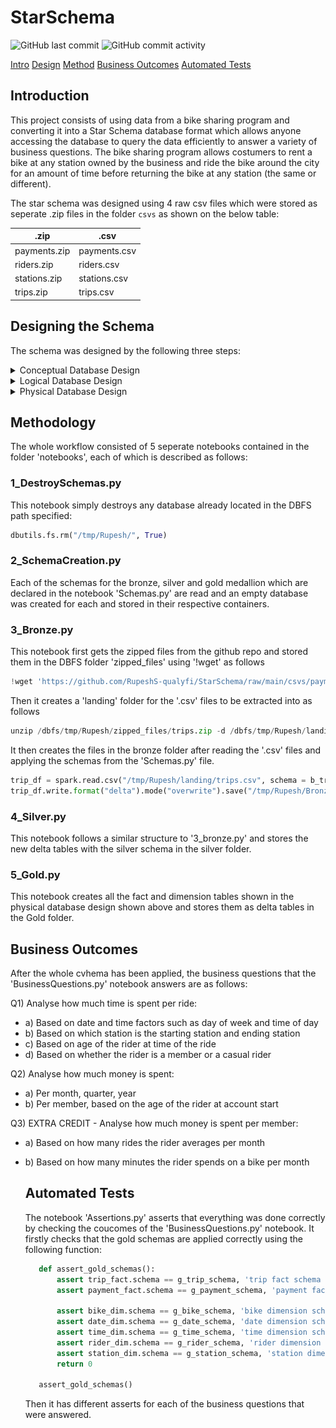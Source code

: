# StarSchema

![GitHub last commit](https://img.shields.io/github/last-commit/RupeshS-qualyfi/StarSchema)
![GitHub commit activity](https://img.shields.io/github/commit-activity/w/RupeshS-qualyfi/StarSchema)

[Intro](#introduction)
[Design](#designing-the-schema)
[Method](#methododology)
[Business Outcomes](#business-outcomes)
[Automated Tests](#automated-tests)



## Introduction

This project consists of using data from a bike sharing program and converting it into a Star Schema database format which allows anyone accessing the database to query the data efficiently to answer a variety of business questions. The bike sharing program allows costumers to rent a bike at any station owned by the business and ride the bike around the city for an amount of time before returning the bike at any station (the same or different).

The star schema was designed using 4 raw csv files which were stored as seperate .zip files in the folder `csvs` as shown on the below table:

.zip          | .csv
------------- | -------------
payments.zip  | payments.csv
riders.zip    | riders.csv
stations.zip  | stations.csv
trips.zip     | trips.csv


## Designing the Schema
The schema was designed by the following three steps: 

   <details>
   <summary>Conceptual Database Design</summary>

   ><p align="center">
   ><img src="https://raw.githubusercontent.com/RupeshS-qualyfi/StarSchema/main/pictures/ConceptualDatabaseDesign.png"
   >  alt="Size Limit comment in pull request about bundle size changes"
   >  width="960" height="540">
   ></p>
   >
   
   </details>

   <details>
   <summary>Logical Database Design</summary>

   ><p align="center">
   ><img src="https://raw.githubusercontent.com/RupeshS-qualyfi/StarSchema/main/pictures/LogicalDatabaseDesign.png"
   >  alt="Size Limit comment in pull request about bundle size changes"
   >  width="960" height="540"
   ></p>
   >
   
   </details>
  
   <details>
   <summary>Physical Database Design</summary>

   ><p align="center">
   ><img src="https://raw.githubusercontent.com/RupeshS-qualyfi/StarSchema/main/pictures/PhysicalDatabaseDesign.png"
   >  alt="Size Limit comment in pull request about bundle size changes"
   >  width="960" height="540"
   ></p>
   >
   
   </details>
   
   ## Methodology
   
   The whole workflow consisted of 5 seperate notebooks contained in the folder 'notebooks', each of which is described as follows:
   
   ### 1_DestroySchemas.py
   
   This notebook simply destroys any database already located in the DBFS path specified:
   ```python
   dbutils.fs.rm("/tmp/Rupesh/", True)
   ```
   
   ### 2_SchemaCreation.py
   
   Each of the schemas for the bronze, silver and gold medallion which are declared in the notebook 'Schemas.py' are read and an empty database was created for each and stored in their respective containers. 
   
   ### 3_Bronze.py
   
   This notebook first gets the zipped files from the github repo and stored them in the DBFS folder 'zipped_files' using '!wget' as follows
   
   ```python
   !wget 'https://github.com/RupeshS-qualyfi/StarSchema/raw/main/csvs/payments.zip' -P '/dbfs/tmp/Rupesh/zipped_files'
   ```
   
   Then it creates a 'landing' folder for the '.csv' files to be extracted into as follows
   
   ```python
   unzip /dbfs/tmp/Rupesh/zipped_files/trips.zip -d /dbfs/tmp/Rupesh/landing
   ```
   
   It then creates the files in the bronze folder after reading the '.csv' files and applying the schemas from the 'Schemas.py' file. 
   
   ```python
   trip_df = spark.read.csv("/tmp/Rupesh/landing/trips.csv", schema = b_trip_schema)
   trip_df.write.format("delta").mode("overwrite").save("/tmp/Rupesh/Bronze/trip")
   ```
   
   ### 4_Silver.py
   
   This notebook follows a similar structure to '3_bronze.py' and stores the new delta tables with the silver schema in the silver folder.
   
   ### 5_Gold.py
   
   This notebook creates all the fact and dimension tables shown in the physical database design shown above and stores them as delta tables in the Gold folder. 
   
   ## Business Outcomes
   
   After the whole cvhema has been applied, the business questions that the 'BusinessQuestions.py' notebook answers are as follows: 
   
   Q1) Analyse how much time is spent per ride:
* a) Based on date and time factors such as day of week and time of day
* b) Based on which station is the starting station and ending station
* c) Based on age of the rider at time of the ride
* d) Based on whether the rider is a member or a casual rider

Q2) Analyse how much money is spent:
* a) Per month, quarter, year
* b) Per member, based on the age of the rider at account start

Q3) EXTRA CREDIT - Analyse how much money is spent per member:
* a) Based on how many rides the rider averages per month
* b) Based on how many minutes the rider spends on a bike per month
   
   ## Automated Tests
   
   The notebook 'Assertions.py' asserts that everything was done correctly by checking the coucomes of the 'BusinessQuestions.py' notebook. It firstly checks that the gold schemas are applied correctly using the following function: 
   
   ```python
      def assert_gold_schemas():
          assert trip_fact.schema == g_trip_schema, 'trip fact schema mismatch'
          assert payment_fact.schema == g_payment_schema, 'payment fact schema mismatch'

          assert bike_dim.schema == g_bike_schema, 'bike dimension schema mismatch'
          assert date_dim.schema == g_date_schema, 'date dimension schema mismatch'
          assert time_dim.schema == g_time_schema, 'time dimension schema mismatch'
          assert rider_dim.schema == g_rider_schema, 'rider dimension schema mismatch'
          assert station_dim.schema == g_station_schema, 'station dimension schema mismatch'
          return 0

      assert_gold_schemas()
   ```
   
  Then it has different asserts for each of the business questions that were answered.

   
